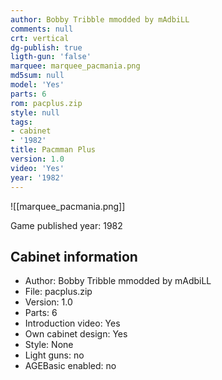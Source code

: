 ```yaml
---
author: Bobby Tribble mmodded by mAdbiLL
comments: null
crt: vertical
dg-publish: true
ligth-gun: 'false'
marquee: marquee_pacmania.png
md5sum: null
model: 'Yes'
parts: 6
rom: pacplus.zip
style: null
tags:
- cabinet
- '1982'
title: Pacmman Plus
version: 1.0
video: 'Yes'
year: '1982'
---
```


![[marquee_pacmania.png]]

Game published year: 1982

## Cabinet information

- Author: Bobby Tribble mmodded by mAdbiLL
- File: pacplus.zip
- Version: 1.0
- Parts: 6
- Introduction video: Yes
- Own cabinet design: Yes
- Style: None
- Light guns: no
- AGEBasic enabled: no

